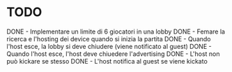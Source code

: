 #  TODO

DONE    - Implementare un limite di 6 giocatori in una lobby
DONE    - Femare la ricerca e l'hosting dei device quando si inizia la partita
DONE    - Quando l'host esce, la lobby si deve chiudere (viene notificato al guest)
DONE    - Quando l'host esce, l'host deve chiuedere l'advertising
DONE    - L'host non può kickare se stesso
DONE    - L'host notifica al guest se viene kickato 
